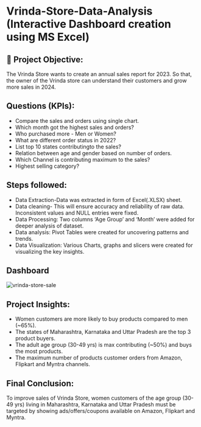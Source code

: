 
# Vrinda-Store-Data-Analysis (Interactive Dashboard creation using MS Excel)



## 🚀 Project Objective:
The Vrinda Store wants to create an annual sales report for 2023. So that, the owner of the Vrinda store can understand their customers and grow more sales in 2024.

## Questions (KPIs):

- Compare the sales and orders using single chart.
- Which month got the highest sales and orders?
- Who purchased more - Men or Women?
- What are different order status in 2022?
- List top 10 states contributingto the sales?
- Relation between age and gender based on number of orders.
- Which Channel is contributing maximum to the sales?
- Highest selling category?




## Steps followed:
- Data Extraction-Data was extracted in form of Excel(.XLSX) sheet.
- Data cleaning- This will ensure accuracy and reliability of raw data. Inconsistent values and NULL entries were fixed.
- Data Processing: Two columns ‘Age Group’ and ‘Month’ were added for deeper analysis of dataset.
- Data analysis: Pivot Tables were created for uncovering patterns and trends.
- Data Visualization: Various Charts, graphs and slicers were created for visualizing the key insights.
## Dashboard

![vrinda-store-sale](https://github.com/sunitabisht22/Vrinda-store-Annual-Report-2023-Analysis/assets/84614536/a8969d57-1b06-41b1-9f29-bc6565068b4d)

## Project Insights:

- Women customers are more likely to buy products compared to men (~65%).
- The states of Maharashtra, Karnataka and Uttar Pradesh are the top 3 product buyers.
- The adult age group (30-49 yrs) is max contributing (~50%) and buys the most products.
- The maximum number of products customer orders from Amazon, Flipkart and Myntra channels.

## Final Conclusion:

To improve sales of Vrinda Store, women customers of the age group (30-49 yrs) living in Maharashtra, Karnataka and Uttar Pradesh must be targeted by showing ads/offers/coupons available on Amazon, Flipkart and Myntra.

